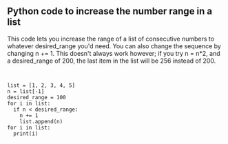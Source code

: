 ## Python code to increase the number range in a list

This code lets you increase the range of a list of consecutive numbers to whatever desired_range you'd need. You can also change the sequence by changing n += 1. This doesn't always work however; if you try n = n*2, and a desired_range of 200, the last item in the list will be 256 instead of 200.

~~~


list = [1, 2, 3, 4, 5]
n = list[-1]
desired_range = 100
for i in list:
  if n < desired_range:
    n += 1
    list.append(n)
for i in list:
  print(i)

~~~
      
